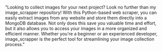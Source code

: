 "Looking to collect images for your next project? Look no further than my image_scrapper repository! With this Python-based web scraper, you can easily extract images from any website and store them directly into a MongoDB database. Not only does this save you valuable time and effort, but it also allows you to access your images in a more organized and efficient manner. Whether you're a beginner or an experienced developer, image_scrapper is the perfect tool for streamlining your image collection process."
